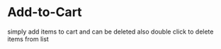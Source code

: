 # Add-to-Cart
simply add items to cart and can be deleted also
double click to delete items from list
